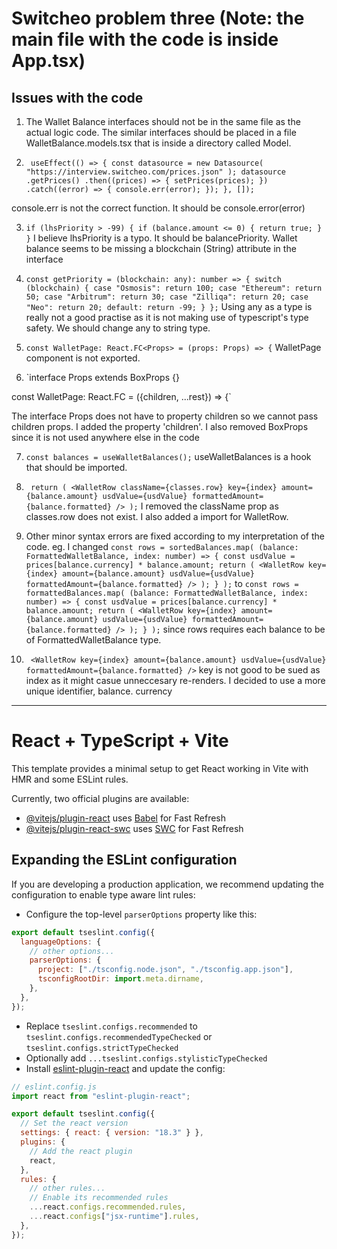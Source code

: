 # Switcheo problem three (Note: the main file with the code is inside App.tsx)

## Issues with the code

1. The Wallet Balance interfaces should not be in the same file as the actual logic code. The similar interfaces should be placed in a file WalletBalance.models.tsx that is inside a directory called Model.

2. ` useEffect(() => {
  const datasource = new Datasource(
    "https://interview.switcheo.com/prices.json"
  );
  datasource
    .getPrices()
    .then((prices) => {
      setPrices(prices);
    })
    .catch((error) => {
      console.err(error);
    });
}, []);`

console.err is not the correct function. It should be console.error(error)

3. `if (lhsPriority > -99) {
  if (balance.amount <= 0) {
    return true;
  }
}`
   I believe lhsPriority is a typo. It should be balancePriority.
   Wallet balance seems to be missing a blockchain (String) attribute in the interface

4. `const getPriority = (blockchain: any): number => {
  switch (blockchain) {
    case "Osmosis":
      return 100;
    case "Ethereum":
      return 50;
    case "Arbitrum":
      return 30;
    case "Zilliqa":
      return 20;
    case "Neo":
      return 20;
    default:
      return -99;
  }
};`
   Using any as a type is really not a good practise as it is not making use of typescript's type safety. We should change any to string type.

5. `const WalletPage: React.FC<Props> = (props: Props) => {`
   WalletPage component is not exported.

6. `interface Props extends BoxProps {}

const WalletPage: React.FC<Props> = ({children, ...rest}) => {`

The interface Props does not have to property children so we cannot pass children props. I added the property 'children'. I also removed BoxProps since it is not used anywhere else in the code

7. `const balances = useWalletBalances();`
   useWalletBalances is a hook that should be imported.

8. ` return (
  <WalletRow
    className={classes.row}
    key={index}
    amount={balance.amount}
    usdValue={usdValue}
    formattedAmount={balance.formatted}
  />
);`
   I removed the className prop as classes.row does not exist. I also added a import for WalletRow.

9. Other minor syntax errors are fixed according to my interpretation of the code. eg. I changed `const rows = sortedBalances.map(
  (balance: FormattedWalletBalance, index: number) => {
    const usdValue = prices[balance.currency] * balance.amount;
    return (
      <WalletRow
        key={index}
        amount={balance.amount}
        usdValue={usdValue}
        formattedAmount={balance.formatted}
      />
    );
  }
);`
   to
   `const rows = formattedBalances.map(
    (balance: FormattedWalletBalance, index: number) => {
      const usdValue = prices[balance.currency] * balance.amount;
      return (
        <WalletRow
          key={index}
          amount={balance.amount}
          usdValue={usdValue}
          formattedAmount={balance.formatted}
        />
      );
    }
  );` since rows requires each balance to be of FormattedWalletBalance type.

10. ` <WalletRow
  key={index}
  amount={balance.amount}
  usdValue={usdValue}
  formattedAmount={balance.formatted}
/>` key is not good to be sued as index as it might casue unneccesary re-renders. I decided to use a more unique identifier, balance. currency

---

# React + TypeScript + Vite

This template provides a minimal setup to get React working in Vite with HMR and some ESLint rules.

Currently, two official plugins are available:

- [@vitejs/plugin-react](https://github.com/vitejs/vite-plugin-react/blob/main/packages/plugin-react/README.md) uses [Babel](https://babeljs.io/) for Fast Refresh
- [@vitejs/plugin-react-swc](https://github.com/vitejs/vite-plugin-react-swc) uses [SWC](https://swc.rs/) for Fast Refresh

## Expanding the ESLint configuration

If you are developing a production application, we recommend updating the configuration to enable type aware lint rules:

- Configure the top-level `parserOptions` property like this:

```js
export default tseslint.config({
  languageOptions: {
    // other options...
    parserOptions: {
      project: ["./tsconfig.node.json", "./tsconfig.app.json"],
      tsconfigRootDir: import.meta.dirname,
    },
  },
});
```

- Replace `tseslint.configs.recommended` to `tseslint.configs.recommendedTypeChecked` or `tseslint.configs.strictTypeChecked`
- Optionally add `...tseslint.configs.stylisticTypeChecked`
- Install [eslint-plugin-react](https://github.com/jsx-eslint/eslint-plugin-react) and update the config:

```js
// eslint.config.js
import react from "eslint-plugin-react";

export default tseslint.config({
  // Set the react version
  settings: { react: { version: "18.3" } },
  plugins: {
    // Add the react plugin
    react,
  },
  rules: {
    // other rules...
    // Enable its recommended rules
    ...react.configs.recommended.rules,
    ...react.configs["jsx-runtime"].rules,
  },
});
```
